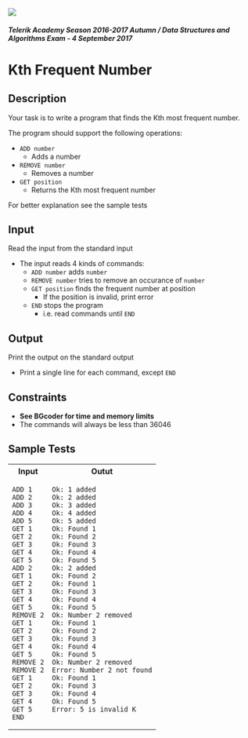 <img src="https://raw.githubusercontent.com/TelerikAcademy/Common/master/logos/telerik-header-logo.png"/>

#### _Telerik Academy Season 2016-2017 Autumn / Data Structures and Algorithms Exam - 4 September 2017_
# K<super>th</super> Frequent Number


## Description

Your task is to write a program that finds the K<super>th</super> most frequent number.

The program should support the following operations:

-   `ADD number`
    -   Adds a number
-   `REMOVE number`
    -   Removes a number
-   `GET position`
    -   Returns the K<super>th</super> most frequent number

For better explanation see the sample tests

## Input

Read the input from the standard input

-   The input reads 4 kinds of commands:
    -   `ADD number` adds `number`
    -   `REMOVE number` tries to remove an occurance of `number`
    -   `GET position` finds the frequent number at position
        -   If the position is invalid, print error
    -   `END` stops the program
        -   i.e. read commands until `END`

## Output

Print the output on the standard output

-   Print a single line for each command, except `END`

## Constraints
- **See BGcoder for time and memory limits**
- The commands will always be less than 36046

## Sample Tests


<table>
<tr>
<th>Input</th>
<th>Outut</th>
</tr>
<tr>
<td>
<pre><code>ADD 1
ADD 2
ADD 3
ADD 4
ADD 5
GET 1
GET 2
GET 3
GET 4
GET 5
ADD 2
GET 1
GET 2
GET 3
GET 4
GET 5
REMOVE 2
GET 1
GET 2
GET 3
GET 4
GET 5
REMOVE 2
REMOVE 2
GET 1
GET 2
GET 3
GET 4
GET 5
END</code></pre>
</td>
<td>
<pre><code>Ok: 1 added
Ok: 2 added
Ok: 3 added
Ok: 4 added
Ok: 5 added
Ok: Found 1
Ok: Found 2
Ok: Found 3
Ok: Found 4
Ok: Found 5
Ok: 2 added
Ok: Found 2
Ok: Found 1
Ok: Found 3
Ok: Found 4
Ok: Found 5
Ok: Number 2 removed
Ok: Found 1
Ok: Found 2
Ok: Found 3
Ok: Found 4
Ok: Found 5
Ok: Number 2 removed
Error: Number 2 not found
Ok: Found 1
Ok: Found 3
Ok: Found 4
Ok: Found 5
Error: 5 is invalid K
 </code></pre>
</td></tr>

</table>
























